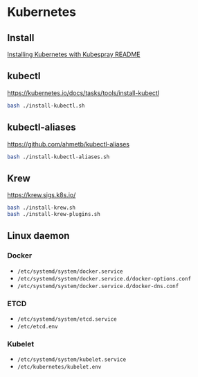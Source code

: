 # Kubernetes

## Install

[Installing Kubernetes with Kubespray README](/kubernetes/install/README.md)

## kubectl

https://kubernetes.io/docs/tasks/tools/install-kubectl

```bash
bash ./install-kubectl.sh
```

## kubectl-aliases

https://github.com/ahmetb/kubectl-aliases

```bash
bash ./install-kubectl-aliases.sh
```

## Krew

https://krew.sigs.k8s.io/

```bash
bash ./install-krew.sh
bash ./install-krew-plugins.sh
```

## Linux daemon

### Docker

- `/etc/systemd/system/docker.service`
- `/etc/systemd/system/docker.service.d/docker-options.conf`
- `/etc/systemd/system/docker.service.d/docker-dns.conf`

### ETCD

- `/etc/systemd/system/etcd.service`
- `/etc/etcd.env`

### Kubelet

- `/etc/systemd/system/kubelet.service`
- `/etc/kubernetes/kubelet.env`
